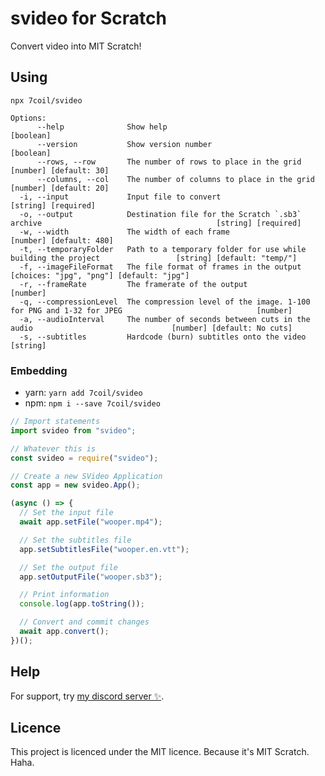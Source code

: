 # svideo for Scratch

Convert video into MIT Scratch!

## Using
`npx 7coil/svideo`
<!-- `npx svideo --help` -->

```
Options:
      --help              Show help                                                                                       [boolean]
      --version           Show version number                                                                             [boolean]
      --rows, --row       The number of rows to place in the grid                                            [number] [default: 30]
      --columns, --col    The number of columns to place in the grid                                         [number] [default: 20]
  -i, --input             Input file to convert                                                                 [string] [required]
  -o, --output            Destination file for the Scratch `.sb3` archive                                       [string] [required]
  -w, --width             The width of each frame                                                           [number] [default: 480]
  -t, --temporaryFolder   Path to a temporary folder for use while building the project                 [string] [default: "temp/"]
  -f, --imageFileFormat   The file format of frames in the output                          [choices: "jpg", "png"] [default: "jpg"]
  -r, --frameRate         The framerate of the output                                                                      [number]
  -q, --compressionLevel  The compression level of the image. 1-100 for PNG and 1-32 for JPEG                              [number]
  -a, --audioInterval     The number of seconds between cuts in the audio                               [number] [default: No cuts]
  -s, --subtitles         Hardcode (burn) subtitles onto the video                                                         [string]
```

### Embedding

- yarn: `yarn add 7coil/svideo`
- npm: `npm i --save 7coil/svideo`

```js
// Import statements
import svideo from "svideo";

// Whatever this is
const svideo = require("svideo");

// Create a new SVideo Application
const app = new svideo.App();

(async () => {
  // Set the input file
  await app.setFile("wooper.mp4");

  // Set the subtitles file
  app.setSubtitlesFile("wooper.en.vtt");

  // Set the output file
  app.setOutputFile("wooper.sb3");

  // Print information
  console.log(app.toString());

  // Convert and commit changes
  await app.convert();
})();
```

## Help

For support, try [my discord server ✨](https://discordapp.com/invite/wHgdmf4).

## Licence

This project is licenced under the MIT licence. Because it's MIT Scratch. Haha.
